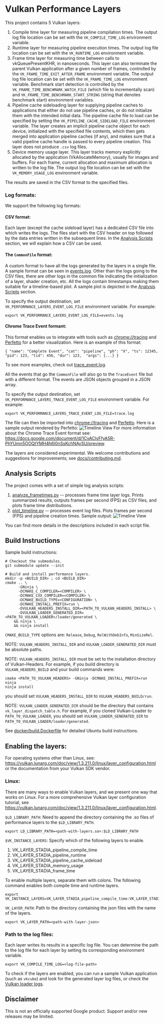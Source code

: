 # Vulkan Performance Layers

This project contains 5 Vulkan layers:
1. Compile time layer for measuring pipeline compilation times. The output log file location can be set with the `VK_COMPILE_TIME_LOG` environment variable.
2. Runtime layer for measuring pipeline execution times. The output log file location can be set with the `VK_RUNTIME_LOG` environment variable.
3. Frame time layer for measuring time between calls to vkQueuePresentKHR, in nanoseconds. This layer can also terminate the parent Vulkan application after a given number of frames, controlled by the `VK_FRAME_TIME_EXIT_AFTER_FRAME` environment variable. The output log file location can be set with the `VK_FRAME_TIME_LOG` environment variable. Benchmark start detection is controlled by the `VK_FRAME_TIME_BENCHMARK_WATCH_FILE` (which file to incrementally scan) and `VK_FRAME_TIME_BENCHMARK_START_STRING` (string that denotes benchmark start) environment variables.
4. Pipeline cache sideloading layer for supplying pipeline caches to applications that either do not use pipeline caches, or do not initialize them with the intended initial data. The pipeline cache file to load can be specified by setting the `VK_PIPELINE_CACHE_SIDELOAD_FILE` environment variable. The layer creates an implicit pipeline cache object for each device, initialized with the specified file contents, which then gets merged into application pipeline caches (if any), and makes sure that a valid pipeline cache handle is passed to every pipeline creation. This layer does not produce `.csv` log files.
5. Device memory usage layer. This layer tracks memory explicitly allocated by the application (VkAllocateMemory), usually for images and buffers. For each frame, current allocation and maximum allocation is written to the log file. The output log file location can be set with the `VK_MEMORY_USAGE_LOG` environment variable.

The results are saved in the CSV format to the specified files.

### Log formats:
We support the following log formats:

#### CSV format:
Each layer (except the cache sideload layer) has a dedicated CSV file into which writes the logs. The files start with the CSV header on top followed by the data entries written in the subsequent lines. In the [Analysis Scripts](#analysis-scripts) section, we will explain how a CSV can be used.

#### The `CommonFile` format:
A custom format to have all the logs generated by the layers in a single file. A sample format can be seen in [events.log](./sample_output/events.log). Other than the logs going to the CSV files, there are other logs in the common file indicating the initialization of a layer, shader creation, etc. All the logs contain timestamps making them suitable for a timeline-based plot. A sample plot is depicted in the [Analysis Scripts](#analysis-scripts) section.

To specify the output destination, set `VK_PERFORMANCE_LAYERS_EVENT_LOG_FILE` environment variable. For example:
```
export VK_PERFORMANCE_LAYERS_EVENT_LOG_FILE=events.log
```

#### Chrome Trace Event formant:
This format enables us to integrate with tools such as [chrome://tracing](chrome://tracing) and [Perfetto](https://ui.perfetto.dev/) for a better visualization. Here is an example of this format:
```
{ "name": "Complete Event", "cat": "pipeline", "ph": "X", "ts": 12345, "pid": 123, "tid": 456, "dur": 123,  "args": {...} }
```
To see more examples, check out [trace_event.log](./sample_output/trace_event.log).

All the events that go the `CommonFile` will also go to the `TraceEvent` file but with a different format. The events are JSON objects grouped in a JSON array.

To specify the output destination, set `VK_PERFORMANCE_LAYERS_TRACE_EVENT_LOG_FILE` environment variable. For example:
```
export VK_PERFORMANCE_LAYERS_TRACE_EVENT_LOG_FILE=trace.log
```

The file can then be imported into [chrome://tracing](chrome://tracing) and [Perfetto](https://ui.perfetto.dev/).
Here is a sample output rendered by Perfetto:
    ![Timeline View](sample_output/perfetto.png)
For more information about the Chrome Trace Event format see: https://docs.google.com/document/d/1CvAClvFfyA5R-PhYUmn5OOQtYMH4h6I0nSsKchNAySU/preview.

The layers are considered experimental.
We welcome contributions and suggestions for improvements; see [docs/contributing.md](docs/contributing.md).

## Analysis Scripts

The project comes with a set of simple log analysis scripts:
1. [analyze_frametimes.py](scripts/analyze_frametimes.py) -- processes frame time layer logs. Prints summarized results, outputs frames per second (FPS) as CSV files, and plots frame time distributions.
2. [plot_timeline.py](scripts/plot_timeline.py) -- processes event log files. Plots frames per second (FPS) and pipeline creation times. Sample output:
    ![Timeline View](sample_output/timeline.svg)

You can find more details in the descriptions included in each script file.

## Build Instructions

Sample build instructions:

```shell
# Checkout the submodules.
git submodule update --init

# Build and install performance layers.
mkdir -p <BUILD_DIR> ; cd <BUILD_DIR>
cmake .. \
      -GNinja \
      -DCMAKE_C_COMPILER=<COMPILER> \
      -DCMAKE_CXX_COMPILER=<COMPILER> \
      -DCMAKE_BUILD_TYPE=<CONFIGURATION> \
      -DCMAKE_INSTALL_PREFIX=run \
      -DVULKAN_HEADERS_INSTALL_DIR=<PATH_TO_VULKAN_HEADERS_INSTALL> \
      -DVULKAN_LOADER_GENERATED_DIR=<PATH_TO_VULKAN_LOADER>/loader/generated \
    && ninja \
    && ninja install
```

`CMAKE_BUILD_TYPE` options are: `Release`, `Debug`, `RelWithDebInfo`, `MinSizeRel`.

NOTE: `VULKAN_HEADERS_INSTALL_DIR` and `VULKAN_LOADER_GENERATED_DIR` must be absolute paths.

NOTE: `VULKAN_HEADERS_INSTALL_DIR` must be set to the installation directory of Vulkan-Headers. For example, if you build directory is `VULKAN_HEADERS_BUILD` and your build commands were:

   ```shell
   cmake <PATH_TO_VULKAN_HEADERS> -GNinja -DCMAKE_INSTALL_PREFIX=run
   ninja
   ninja install
   ```

   you should set `VULKAN_HEADERS_INSTALL_DIR` to `VULKAN_HEADERS_BUILD/run`.

NOTE: `VULKAN_LOADER_GENERATED_DIR` should be the directory that contains `vk_layer_dispatch_table.h`. For example, if you cloned Vulkan-Loader to `PATH_TO_VULKAN_LOADER`, you should set `VULKAN_LOADER_GENERATED_DIR` to `PATH_TO_VULKAN_LOADER/loader/generated`.

See [docker/build.Dockerfile](docker/build.Dockerfile) for detailed Ubuntu build instructions.

## Enabling the layers:
For operating systems other than Linux, see: https://vulkan.lunarg.com/doc/view/1.3.211.0/linux/layer_configuration.html or the documentation from your Vulkan SDK vendor.
 
### Linux:
There are many ways to enable Vulkan layers, and we present one way that works on Linux. For a more comprehensive Vulkan layer configuration tutorial, see https://vulkan.lunarg.com/doc/view/1.3.211.0/linux/layer_configuration.html.

`$LD_LIBRARY_PATH`: Need to append the directory containing the .so files of performance layers to the `$LD_LIBRARY_PATH`.
```
export LD_LIBRARY_PATH=<path-with-layers.so>:$LD_LIBRARY_PATH
```
`$VK_INSTANCE_LAYERS`: Specify which of the following layers to enable.
1. VK_LAYER_STADIA_pipeline_compile_time
1. VK_LAYER_STADIA_pipeline_runtime
1. VK_LAYER_STADIA_pipeline_cache_sideload
1. VK_LAYER_STADIA_memory_usage
1. VK_LAYER_STADIA_frame_time

To enable multiple layers, separate them with colons. The following command enables both compile time and runtime layers.
```
export VK_INSTANCE_LAYERS=VK_LAYER_STADIA_pipeline_compile_time:VK_LAYER_STADIA_pipeline_runtime
```

`VK_LAYER_PATH`: Path to the directory containing the json files with the name of the layers.
```
export VK_LAYER_PATH=<path-with-layer-json>
```

### Path to the log files:

Each layer writes its results in a specific log file. You can determine the path to the log file for each layer by setting its corresponding environment variable.

```
export VK_COMPILE_TIME_LOG=<log-file-path>
```

To check if the layers are enabled, you can run a sample Vulkan application (such as `vkcube`) and look for the generated layer log files, or check the [Vulkan loader logs](https://github.com/KhronosGroup/Vulkan-Loader/blob/master/docs/LoaderInterfaceArchitecture.md#table-of-debug-environment-variables).

## Disclaimer

This is not an officially supported Google product. Support and/or new releases may be limited.
